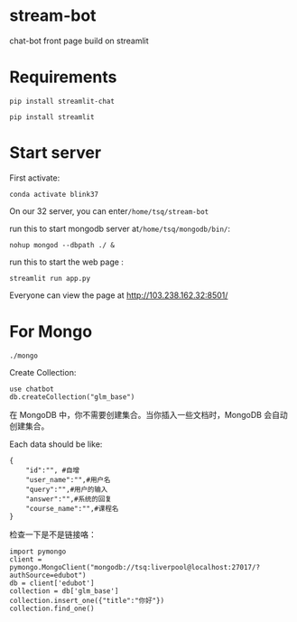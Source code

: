 # stream-bot
chat-bot front page build on streamlit





# Requirements

```
pip install streamlit-chat 
```

```
pip install streamlit
```



# Start server

First activate:

```
conda activate blink37
```

On our 32 server, you can enter`/home/tsq/stream-bot`

run this to start mongodb  server at`/home/tsq/mongodb/bin/`:

```
nohup mongod --dbpath ./ &
```

run this to start the web page :

```
streamlit run app.py
```



Everyone can view the page at http://103.238.162.32:8501/



# For Mongo

```
./mongo
```

Create Collection:

```
use chatbot
db.createCollection("glm_base")
```

在 MongoDB 中，你不需要创建集合。当你插入一些文档时，MongoDB 会自动创建集合。



Each data should be like:

```
{
	"id":"", #自增
	"user_name":"",#用户名
	"query":"",#用户的输入
	"answer":"",#系统的回复
	"course_name":"",#课程名
}
```

检查一下是不是链接咯：

```
import pymongo
client = pymongo.MongoClient("mongodb://tsq:liverpool@localhost:27017/?authSource=edubot")
db = client['edubot']
collection = db['glm_base']
collection.insert_one({"title":"你好"})
collection.find_one()
```

